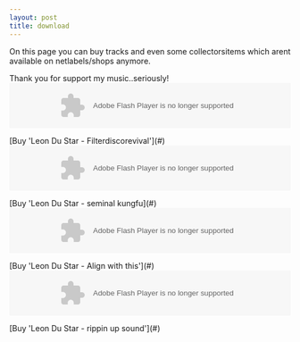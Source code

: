 ```yaml
---
layout: post
title: download
---
```

On this page you can buy tracks and even some collectorsitems which arent available on netlabels/shops anymore.


<div>  

</div>
<div>Thank you for support my music..seriously!
</div>
<div>  

</div>
<div>  

</div>
<object height="81" width="100%">
<param name="movie" value="http://player.soundcloud.com/player.swf?url=http%3A%2F%2Fapi.soundcloud.com%2Ftracks%2F9002950">
</param>
<param name="allowscriptaccess" value="always">
</param>
<embed allowscriptaccess="always" height="81" src="http://player.soundcloud.com/player.swf?url=http%3A%2F%2Fapi.soundcloud.com%2Ftracks%2F9002950" type="application/x-shockwave-flash" width="100%">
</embed>
</object>  

<form action="https://www.paypal.com/cgi-bin/webscr" id="leon-du-star---filterdiscorevival" method="post" style="">
<input name="custom" type="hidden" value="6">
</input>
<input name="cmd" type="hidden" value="_xclick">
</input>
<input name="item_name" type="hidden" value="Leon Du Star - Filterdiscorevival">
</input>
<input name="business" type="hidden" value="info@leondustar.nl">
</input>
<input name="notify_url" type="hidden" value="http://www.leondustar.nl/paypal">
</input>
<input name="return" type="hidden" value="http://www.leondustar.nl/payment-succes">
</input>
<input name="return_url" type="hidden" value="http://www.leondustar.nl/payment-succes">
</input>
<input name="cancel_return" type="hidden" value="http://www.leondustar.nl/payment-cancel">
</input>
<input name="mc_currency" type="hidden" value="USD">
</input>
<input name="mc_gross" type="hidden" value="2.50">
</input>
<input name="amount" type="hidden" value="2.50">
</input>
<input name="rm" type="hidden" value="2">
</input>
</form>[Buy 'Leon Du Star - Filterdiscorevival'](#)  
  

<object height="81" width="100%">
<param name="movie" value="http://player.soundcloud.com/player.swf?url=http%3A%2F%2Fapi.soundcloud.com%2Ftracks%2F9002951">
</param>
<param name="allowscriptaccess" value="always">
</param>
<embed allowscriptaccess="always" height="81" src="http://player.soundcloud.com/player.swf?url=http%3A%2F%2Fapi.soundcloud.com%2Ftracks%2F9002951" type="application/x-shockwave-flash" width="100%">
</embed>
</object>  

<form action="https://www.paypal.com/cgi-bin/webscr" id="leon-du-star---seminal-kungfu" method="post" style="">
<input name="custom" type="hidden" value="4">
</input>
<input name="cmd" type="hidden" value="_xclick">
</input>
<input name="item_name" type="hidden" value="Leon Du Star - seminal kungfu">
</input>
<input name="business" type="hidden" value="info@leondustar.nl">
</input>
<input name="notify_url" type="hidden" value="http://www.leondustar.nl/paypal">
</input>
<input name="return" type="hidden" value="http://www.leondustar.nl/payment-succes">
</input>
<input name="return_url" type="hidden" value="http://www.leondustar.nl/payment-succes">
</input>
<input name="cancel_return" type="hidden" value="http://www.leondustar.nl/payment-cancel">
</input>
<input name="mc_currency" type="hidden" value="USD">
</input>
<input name="mc_gross" type="hidden" value="2.50">
</input>
<input name="amount" type="hidden" value="2.50">
</input>
<input name="rm" type="hidden" value="2">
</input>
</form>[Buy 'Leon Du Star - seminal kungfu](#)  
  

<object height="81" width="100%">
<param name="movie" value="http://player.soundcloud.com/player.swf?url=http%3A%2F%2Fapi.soundcloud.com%2Ftracks%2F9002945">
</param>
<param name="allowscriptaccess" value="always">
</param>
<embed allowscriptaccess="always" height="81" src="http://player.soundcloud.com/player.swf?url=http%3A%2F%2Fapi.soundcloud.com%2Ftracks%2F9002945" type="application/x-shockwave-flash" width="100%">
</embed>
</object>  

<form action="https://www.paypal.com/cgi-bin/webscr" id="leon-du-star---align-with-this" method="post" style="">
<input name="custom" type="hidden" value="7">
</input>
<input name="cmd" type="hidden" value="_xclick">
</input>
<input name="item_name" type="hidden" value="Leon Du Star - Align with this">
</input>
<input name="business" type="hidden" value="info@leondustar.nl">
</input>
<input name="notify_url" type="hidden" value="http://www.leondustar.nl/paypal">
</input>
<input name="return" type="hidden" value="http://www.leondustar.nl/payment-succes">
</input>
<input name="return_url" type="hidden" value="http://www.leondustar.nl/payment-succes">
</input>
<input name="cancel_return" type="hidden" value="http://www.leondustar.nl/payment-cancel">
</input>
<input name="mc_currency" type="hidden" value="USD">
</input>
<input name="mc_gross" type="hidden" value="2.50">
</input>
<input name="amount" type="hidden" value="2.50">
</input>
<input name="rm" type="hidden" value="2">
</input>
</form>[Buy 'Leon Du Star - Align with this'](#)
<div>  

</div>  

<object height="81" width="100%">
<param name="movie" value="http://player.soundcloud.com/player.swf?url=http%3A%2F%2Fapi.soundcloud.com%2Ftracks%2F9363199">
</param>
<param name="allowscriptaccess" value="always">
</param>
<embed allowscriptaccess="always" height="81" src="http://player.soundcloud.com/player.swf?url=http%3A%2F%2Fapi.soundcloud.com%2Ftracks%2F9363199" type="application/x-shockwave-flash" width="100%">
</embed>
</object>  

<form action="https://www.paypal.com/cgi-bin/webscr" id="leon-du-star---rippin-up-sound" method="post" style="">
<input name="custom" type="hidden" value="3">
</input>
<input name="cmd" type="hidden" value="_xclick">
</input>
<input name="item_name" type="hidden" value="Leon Du Star - rippin up sound">
</input>
<input name="business" type="hidden" value="info@leondustar.nl">
</input>
<input name="notify_url" type="hidden" value="http://www.leondustar.nl/paypal">
</input>
<input name="return" type="hidden" value="http://www.leondustar.nl/payment-succes">
</input>
<input name="return_url" type="hidden" value="http://www.leondustar.nl/payment-succes">
</input>
<input name="cancel_return" type="hidden" value="http://www.leondustar.nl/payment-cancel">
</input>
<input name="mc_currency" type="hidden" value="USD">
</input>
<input name="mc_gross" type="hidden" value="2.50">
</input>
<input name="amount" type="hidden" value="2.50">
</input>
<input name="rm" type="hidden" value="2">
</input>
</form>[Buy 'Leon Du Star - rippin up sound'](#)
<div>  

</div>
<div>  

</div>
<div>  

</div>
<div>  

</div>
<div>  

</div>
<div>  

</div>
<div>  

</div>  
  